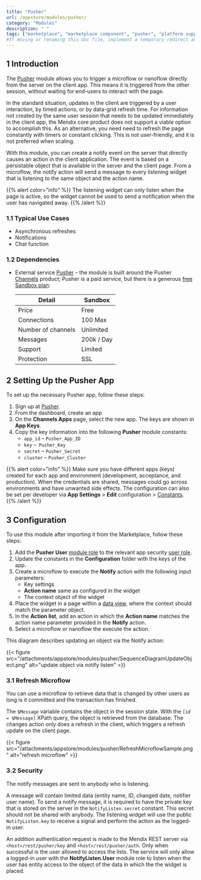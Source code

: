 ```yaml
---
title: "Pusher"
url: /appstore/modules/pusher/
category: "Modules"
description: " "
tags: ["marketplace", "marketplace component", "pusher", "platform support"]
#If moving or renaming this doc file, implement a temporary redirect and let the respective team know they should update the URL in the product. See Mapping to Products for more details.
---
```


## 1 Introduction

The [Pusher](https://marketplace.mendix.com/link/component/107957/) module allows you to trigger a microflow or nanoflow directly from the server on the client app. This means it is triggered from the other session, without waiting for end-users to interact with the page.

In the standard situation, updates in the client are triggered by a user interaction, by timed actions, or by data-grid refresh time. For information not created by the same user session that needs to be updated immediately in the client app, the Mendix core product does not support a viable option to accomplish this. As an alternative, you need need to refresh the page constantly with timers or constant clicking. This is not user-friendly, and it is not preferred when scaling.

With this module, you can create a notify event on the server that directly causes an action in the client application. The event is based on a persistable object that is available in the server and the client page. From a microflow, the notify action will send a message to every listening widget that is listening to the same object and the action name.

{{% alert color="info" %}}
The listening widget can only listen when the page is active, so the widget cannot be used to send a notification when the user has navigated away.
{{% /alert %}}

### 1.1 Typical Use Cases

* Asynchronous refreshes
* Notifications
* Chat function

### 1.2 Dependencies

* External service [Pusher](https://pusher.com/) – the module is built around the Pusher [Channels](https://pusher.com/channels) product; Pusher is a paid service, but there is a generous [free Sandbox plan](https://pusher.com/channels/pricing):

	| Detail | Sandbox |
	| --- | --- |
	| Price | Free |
	| Connections | 100 Max |
	| Number of channels | Unlimited |
	| Messages | 200k / Day |
	| Support | Limited |
	| Protection | SSL |

## 2 Setting Up the Pusher App

To set up the necessary Pusher app, follow these steps:

1. Sign up at [Pusher](https://dashboard.pusher.com/accounts/sign_up).
2. From the dashboard, create an app
3. On the **Channels Apps** page, select the new app. The keys are shown in **App Keys**.
4.  Copy the key information into the following **Pusher** module constants:
	* `app_id` – `Pusher_App_ID`
	* `key` –` Pusher_Key`
	* `secret` – `Pusher_Secret`
	* `cluster` – `Pusher_Cluster`

{{% alert color="info" %}}
Make sure you have different apps (keys) created for each app and environment (development, acceptance, and production). When the credentials are shared, messages could go across environments and have unwanted side effects. The configuration can also be set per developer via **App Settings** > **Edit** configuration > [Constants](/refguide/configuration/#constants).
{{% /alert %}}

## 3 Configuration

To use this module after importing it from the Marketplace, follow these steps:

1. Add the **Pusher User** [module role](/refguide/module-security/#module-role) to the relevant app security [user role](/refguide/security/#user-role).
2. Update the constants in the **Configuration** folder with the keys of the app.
3.  Create a microflow to execute the **Notify** action with the following input parameters:
	* Key settings
	* **Action name** same as configured in the widget
	* The context object of the widget
4. Place the widget in a page within a [data view](/refguide/data-view/), where the context should match the parameter object.
5.  In the **Action list**, add an action in which the **Action name** matches the action name parameter provided in the **Notify** action.
6.  Select a microflow or nanoflow the execute the action.

This diagram describes updating an object via the Notify action:

{{< figure src="/attachments/appstore/modules/pusher/SequenceDiagramUpdateObject.png" alt="update object via notify listen" >}}

### 3.1 Refresh Microflow

You can use a microflow to retrieve data that is changed by other users as long is it committed and the transaction has finished.

The `$Message` variable contains the object in the session state. With the `[id = $Message]` XPath query, the object is retrieved from the database. The changes action only does a refresh in the client, which triggers a refresh update on the client page.

{{< figure src="/attachments/appstore/modules/pusher/RefreshMicroflowSample.png" alt="refresh microflow" >}}

### 3.2  Security 

The notify messages are sent to anybody who is listening. 

A message will contain limited data (entity name, ID, changed date, notifier user name). To send a notify message, it is required to have the private key that is stored on the server in the `NotifyListen.secret` constant. This secret should not be shared with anybody. The listening widget will use the public `NotifyListen.key` to receive a signal and perform the action as the logged-in user.

An addition authentication request is made to the Mendix REST server via `<host>/rest/pusher/key` and `<host>/rest/pusher/auth`. Only when successful is the user allowed to access the lists. The service will only allow a logged-in user with the **NotifyListen.User** module role to listen when the user has entity access to the object of the data in which the the widget is placed.
